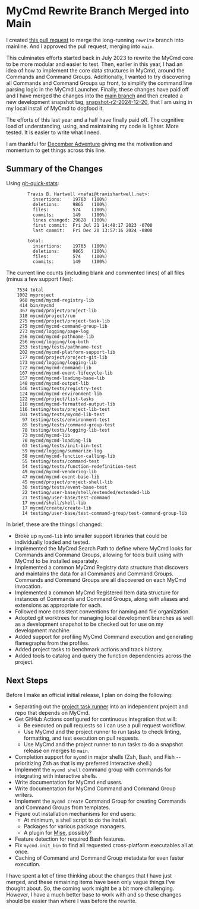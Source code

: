 # MyCmd Rewrite Branch Merged into Main 

I created [this pull request](https://github.com/travisbhartwell/mycmd/pull/3) to merge the long-running `rewrite` branch into mainline. And I approved the pull request, merging into `main`.

This culminates efforts started back in July 2023 to rewrite the MyCmd core to be more modular and easier to test. Then, earlier in this year, I had an idea of how to implement the core data structures in MyCmd, around the Commands and Command Groups. Additionally, I wanted to try discovering all Commands and Command Groups up front, to simplify the command line parsing logic in the MyCmd Launcher. Finally, these changes have paid off and I have merged the changes into the [main branch](https://github.com/travisbhartwell/mycmd/tree/main) and then created a new development snapshot tag, [snapshot-r2-2024-12-20](https://github.com/travisbhartwell/mycmd/releases/tag/snapshot-r2-2024-12-20), that I am using in my local install of MyCmd to dogfood it.

The efforts of this last year and a half have finally paid off. The cognitive load of understanding, using, and maintaining my code is lighter. More tested. It is easier to write what I need.

I am thankful for [December Adventure](../../december-adventure-2024) giving me the motivation and momentum to get things across this line.

## Summary of the Changes

Using [git-quick-stats](https://github.com/git-quick-stats/git-quick-stats):

```
        Travis B. Hartwell <nafai@travishartwell.net>:
          insertions:    19763  (100%)
          deletions:     9865   (100%)
          files:         574    (100%)
          commits:       149    (100%)
          lines changed: 29628  (100%)
          first commit:  Fri Jul 21 14:48:17 2023 -0700
          last commit:   Fri Dec 20 13:57:16 2024 -0800

        total:
          insertions:    19763  (100%)
          deletions:     9865   (100%)
          files:         574    (100%)
          commits:       149    (100%)
```

The current line counts (including blank and commented lines) of all files (minus a few support files):

```
    7534 total
    1002 myproject
     968 mycmd/mycmd-registry-lib
     414 bin/mycmd
     367 mycmd/project/project-lib
     318 mycmd/project/run
     275 mycmd/project/project-task-lib
     275 mycmd/mycmd-command-group-lib
     273 mycmd/logging/page-log
     256 mycmd/mycmd-pathname-lib
     256 mycmd/logging/log-both
     253 testing/tests/pathname-test
     202 mycmd/mycmd-platform-support-lib
     177 mycmd/project/project-git-lib
     173 mycmd/logging/logging-lib
     172 mycmd/mycmd-command-lib
     167 mycmd/mycmd-event-lifecycle-lib
     157 mycmd/mycmd-loading-base-lib
     148 mycmd/mycmd-output-lib
     146 testing/tests/registry-test
     124 mycmd/mycmd-environment-lib
     122 mycmd/project/list-tasks
     118 mycmd/mycmd-formatted-output-lib
     116 testing/tests/project-lib-test
     101 testing/tests/mycmd-lib-test
      97 testing/tests/environment-test
      85 testing/tests/command-group-test
      78 testing/tests/logging-lib-test
      73 mycmd/mycmd-lib
      70 mycmd/mycmd-loading-lib
      63 testing/tests/init-bin-test
      59 mycmd/logging/summarize-log
      58 mycmd/mycmd-function-calling-lib
      55 testing/tests/command-test
      54 testing/tests/function-redefinition-test
      49 mycmd/mycmd-vendoring-lib
      47 mycmd/mycmd-event-base-lib
      45 mycmd/project/project-shell-lib
      30 testing/tests/event-base-test
      22 testing/user-base/shell/extended/extended-lib
      21 testing/user-base/test-command
      17 mycmd/shell/shell-lib
      17 mycmd/create/create-lib
      14 testing/user-base/test-command-group/test-command-group-lib
```

In brief, these are the things I changed:

* Broke up `mycmd-lib` into smaller support libraries that could be individually loaded and tested.
* Implemented the MyCmd Search Path to define where MyCmd looks for Commands and Command Groups, allowing for tools built using with MyCmd to be installed separately.
* Implemented a common MyCmd Registry data structure that discovers and maintains the data for all Commands and Command Groups. Commands and Command Groups are all discovered on each MyCmd invocation.
* Implemented a common MyCmd Registered Item data structure for instances of Commands and Command Groups, along with aliases and extensions as appropriate for each.
* Followed more consistent conventions for naming and file organization. 
* Adopted git worktrees for managing local development branches as well as a development snapshot to be checked out for use on my development machine.
* Added support for profiling MyCmd Command execution and generating flamegraphs from the profiles.
* Added project tasks to benchmark actions and track history.
* Added tools to catalog and query the function dependencies across the project.

## Next Steps

Before I make an official initial release, I plan on doing the following:

* Separating out the [project task runner](https://github.com/travisbhartwell/mycmd/tree/bd87419ef00738313ad25d9460f2b3aa9515ac58/mycmd/project) into an independent project and repo that depends on MyCmd.
* Get GitHub Actions configured for continuous integration that will:
  * Be executed on pull requests so I can use a pull request workflow.
  * Use MyCmd and the project runner to run tasks to check linting, formatting, and test execution on pull requests.
  * Use MyCmd and the project runner to run tasks to do a snapshot release on merges to `main`.
* Completion support for `mycmd` in major shells (Zsh, Bash, and Fish -- prioritizing Zsh as that is my preferred interactive shell.)
* Implement the `mycmd shell` command group with commands for integrating with interactive shells.
* Write documentation for MyCmd end users.
* Write documentation for MyCmd Command and Command Group writers.
* Implement the `mycmd create` Command Group for creating Commands and Command Groups from templates.
* Figure out installation mechanisms for end users:
  * At minimum, a shell script to do the install.
  * Packages for various package managers.
  * A plugin for [Mise](https://mise.jdx.dev), possibly?
* Feature detection for required Bash features.
* Fix `mycmd.init_bin` to find all requested cross-platform executables all at once.
* Caching of Command and Command Group metadata for even faster execution.

I have spent a lot of time thinking about the changes that I have just merged, and these remaining items have been only vague things I've thought about. So, the coming work might be a bit more challenging. However, I have a much better base to work with and so these changes should be easier than where I was before the rewrite.
